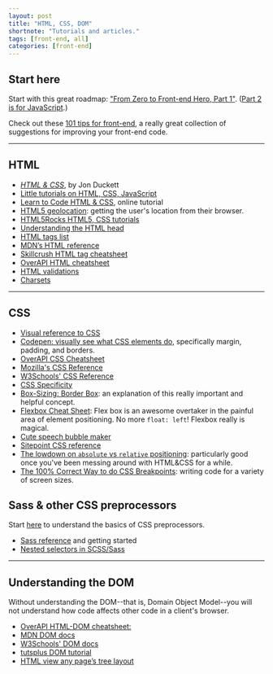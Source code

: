 ```yaml
---
layout: post
title: "HTML, CSS, DOM"
shortnote: "Tutorials and articles."
tags: [front-end, all]
categories: [front-end]
---
```


## Start here
Start with this great roadmap: ["From Zero to Front-end Hero, Part 1"](https://medium.freecodecamp.com/from-zero-to-front-end-hero-part-1-7d4f7f0bff02#.sb4dij3lx). ([Part 2 is for JavaScript](https://medium.freecodecamp.com/from-zero-to-front-end-hero-part-2-adfa4824da9b#.jipjenhuj).)

Check out these [101 tips for front-end](https://medium.freecodecamp.com/101-ways-to-make-your-website-more-awesome-79c934dd2a11#.5yci2z37b), a really great collection of suggestions for improving your front-end code.

<hr>

## HTML
* *[HTML & CSS](https://www.amazon.com/HTML-CSS-Design-Build-Websites/dp/1118008189)*, by Jon Duckett
* [Little tutorials on HTML, CSS, JavaScript](http://thecodeplayer.com/)
* [Learn to Code HTML & CSS](http://learn.shayhowe.com/html-css/), online tutorial
* [HTML5 geolocation](https://www.sitepoint.com/html5-geolocation/): getting the user's location from their browser.
* [HTML5Rocks HTML5, CSS tutorials](http://www.html5rocks.com/en/tutorials/?page=1)
* [Understanding the HTML head](https://www.w3.org/wiki/The_HTML_head_element#Head.3F_What_head_are_we_talking_about.3F)
* [HTML tags list](https://developers.whatwg.org/section-index.html#index)
* [MDN’s HTML reference](https://developer.mozilla.org/en-US/docs/Web/HTML/Element)
* [Skillcrush HTML tag cheatsheet](http://skillcrush.com/wp-content/uploads/2012/06/HTML-Cheatsheet-Skillcrush.pdf)
* [OverAPI HTML cheatsheet](http://overapi.com/html)
* [HTML validations](https://validator.w3.org/)
* [Charsets](http://www.joelonsoftware.com/articles/Unicode.html)

<hr>

## CSS
* [Visual reference to CSS](http://cssreference.io/)
* [Codepen: visually see what CSS elements do](http://codepen.io/carolineartz/full/ogVXZj/), specifically margin, padding, and borders.
* [OverAPI CSS Cheatsheet](http://overapi.com/jquery)
* [Mozilla's CSS Reference](https://developer.mozilla.org/en-US/docs/Web/CSS/Reference)
* [W3Schools' CSS Reference](https://www.w3.org/TR/CSS21/propidx.html)
* [CSS Specificity](http://specificity.keegan.st/)
* [Box-Sizing: Border Box](http://www.paulirish.com/2012/box-sizing-border-box-ftw/): an explanation of this really important and helpful concept.
* [Flexbox Cheat Sheet](http://jonibologna.com/flexbox-cheatsheet/): Flex box is an awesome overtaker in the painful area of element positioning. No more `float: left`! Flexbox really is magical.
* [Cute speech bubble maker](http://ilikepixels.co.uk/drop/bubbler/)
* [Sitepoint CSS reference](http://reference.sitepoint.com/css)
* [The lowdown on `absolute` vs `relative` positioning](https://codemyviews.com/blog/the-lowdown-on-absolute-vs-relative-positioning): particularly good once you've been messing around with HTML&CSS for a while.
* [The 100% Correct Way to do CSS Breakpoints](https://medium.freecodecamp.com/the-100-correct-way-to-do-css-breakpoints-88d6a5ba1862#.5p7uxf3ni): writing code for a variety of screen sizes.

## Sass & other CSS preprocessors
Start [here](http://sass-lang.com/guide) to understand the basics of CSS preprocessors.

* [Sass reference](http://sass-lang.com/documentation/file.SASS_REFERENCE.html) and getting started
* [Nested selectors in SCSS/Sass](http://thesassway.com/beginner/the-inception-rule)

<hr>

## Understanding the DOM
Without understanding the DOM--that is, Domain Object Model--you will not understand how code affects other code in a client's browser.

* [OverAPI HTML-DOM cheatsheet:](http://overapi.com/html-dom)
* [MDN DOM docs](https://developer.mozilla.org/en-US/docs/Web/API/document)
* [W3Schools' DOM docs](http://www.w3schools.com/jsref/dom_obj_document.asp)
* [tutsplus DOM tutorial](http://code.tutsplus.com/tutorials/javascript-and-the-dom-series-lesson-1--net-3134)
* [HTML view any page’s tree layout](https://htmltree.peterbe.com/)
